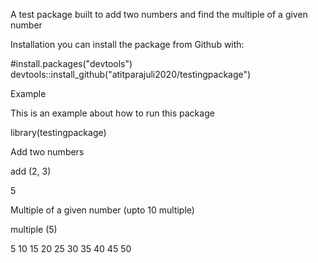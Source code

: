 A test package built to add two numbers and find the multiple of a given number 

Installation
you can install the package from Github with:

#install.packages("devtools")
devtools::install_github("atitparajuli2020/testingpackage")


Example

This is an example about how to run this package 

library(testingpackage)


Add two numbers

add (2, 3) 

5

Multiple of a given number (upto 10 multiple)

multiple (5)

5 10  15  20  25  30  35  40  45  50 

